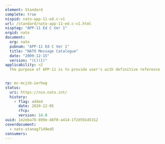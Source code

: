 ```yaml
---
element: Standard
complete: true
nispid: nato-app-11-ed.c-v1
url: /standard/nato-app-11-ed.c-v1.html
nisptag: "APP-11 Ed C Ver 1"
orgid: nato
document:
  org: nato
  pubnum: "APP-11 Ed C Ver 1"
  title: "NATO Message Catalogue"
  date: "2009-12-15"
  version: "(C)(1)"
applicability: >2
  The purpose of APP-11 is to provide user's with definitive reference of messages and supporting tables mandated for use in Joint, Land, Maritime and Air Operations. It is a compendium of formatted, structured and voice general purpose messages for command and control of NATO forces at all levels of the Chain of Command down to and including individual units.  The formatted messages of APP-11 are taken from the ADatP-3 database published in form of a baseline.

  
rp: mc-mcjsb-ierhwg
status:
  uri: https://nso.nato.int/
  history: 
    - flag: added
      date: 2020-12-05
      rfcp: 
      version: 14.0
uuid: 1e2eba78-899e-48f0-a414-1f2d59145312
coverdocument:
  - nato-stanag7149ed5
consumers:
---
```


